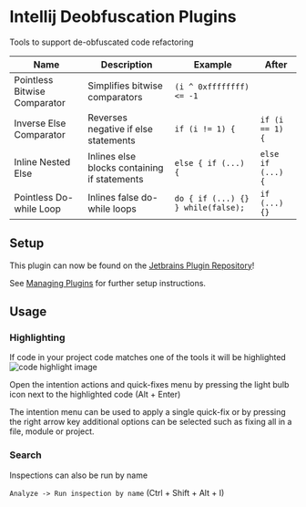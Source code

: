# Intellij Deobfuscation Plugins

Tools to support de-obfuscated code refactoring

| Name | Description | Example | After |
|--|--|--|--|
| Pointless Bitwise Comparator | Simplifies bitwise comparators | `(i ^ 0xffffffff) <= -1` | | `i >= 0` |
| Inverse Else Comparator | Reverses negative if else statements | `if (i != 1) {` | `if (i == 1) {` |
| Inline Nested Else | Inlines else blocks containing if statements | `else { if (...) {` | `else if (...) {` |
| Pointless Do-while Loop | Inlines false do-while loops  | `do { if (...) {} } while(false);` | `if (...) {}` |

## Setup
This plugin can now be found on the [Jetbrains Plugin Repository](https://plugins.jetbrains.com/plugin/14101-greg-s-deobsfuscation-tools)!

See [Managing Plugins](https://www.jetbrains.com/help/idea/managing-plugins.html) for further setup instructions.

## Usage

### Highlighting
If code in your project code matches one of the tools it will be highlighted
![code highlight image](https://i.imgur.com/RpHrpvh.png)

Open the intention actions and quick-fixes menu by pressing the light bulb icon next to the highlighted code (Alt + Enter)

The intention menu can be used to apply a single quick-fix or by pressing the right arrow key additional options can be selected such as fixing all in a file, module or project.

### Search
Inspections can also be run by name

`Analyze -> Run inspection by name` (Ctrl + Shift + Alt + I)

